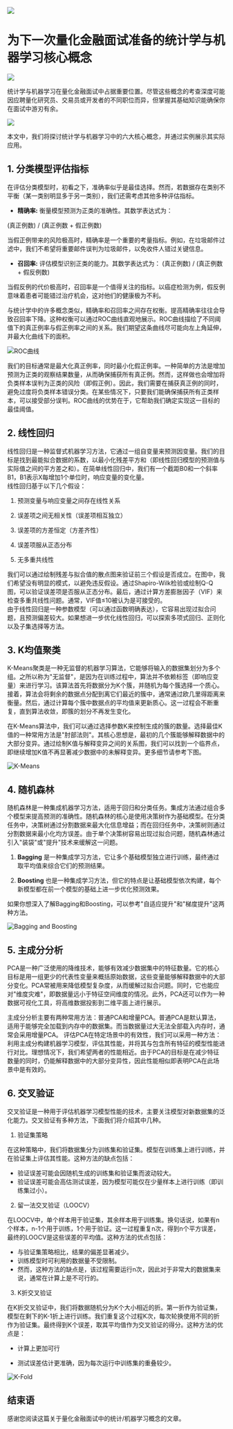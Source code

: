 ![](https://fastly.jsdelivr.net/gh/bucketio/img11@main/2024/10/21/1729466068183-23134fce-3131-4262-b18c-f378d71af4f6.gif)

# 为下一次量化金融面试准备的统计学与机器学习核心概念
![](https://fastly.jsdelivr.net/gh/bucketio/img9@main/2024/10/20/1729465031968-b3c8959e-1d37-4b8a-91b1-b0b0dfe25143.png)

统计学与机器学习在量化金融面试中占据重要位置。尽管这些概念的考查深度可能因应聘量化研究员、交易员或开发者的不同职位而异，但掌握其基础知识能确保你在面试中游刃有余。

![](https://fastly.jsdelivr.net/gh/bucketio/img12@main/2025/02/06/1738823480945-798e46f7-6058-4766-bb41-43138e3f7c39.JPG)

本文中，我们将探讨统计学与机器学习中的六大核心概念，并通过实例展示其实际应用。

## 1. 分类模型评估指标

在评估分类模型时，初看之下，准确率似乎是最佳选择。然而，若数据存在类别不平衡（某一类别明显多于另一类别），我们还需考虑其他多种评估指标。

- **精确率:** 衡量模型预测为正类的准确性。其数学表达式为：

(真正例数) / (真正例数 + 假正例数)

当假正例带来的风险极高时，精确率是一个重要的考量指标。例如，在垃圾邮件过滤中，我们不希望将重要邮件误判为垃圾邮件，以免收件人错过关键信息。

- **召回率:** 评估模型识别正类的能力。其数学表达式为：
(真正例数) / (真正例数 + 假反例数)

当假反例的代价极高时，召回率是一个值得关注的指标。以癌症检测为例，假反例意味着患者可能错过治疗机会，这对他们的健康极为不利。

与统计学中的许多概念类似，精确率和召回率之间存在权衡。提高精确率往往会导致召回率下降。这种权衡可以通过ROC曲线直观地展示。ROC曲线描绘了不同阈值下的真正例率与假正例率之间的关系。我们期望这条曲线尽可能向左上角延伸，并最大化曲线下的面积。

![ROC曲线](https://openquant.co/blog-content/roc.png)

我们的目标通常是最大化真正例率，同时最小化假正例率。一种简单的方法是增加预测为正类的观察结果数量，从而确保捕获所有真正例。然而，这样做也会增加将负类样本误判为正类的风险（即假正例）。因此，我们需要在捕获真正例的同时，避免过度将负类样本错误分类。在某些情况下，只要我们能确保捕获所有正类样本，可以接受部分误判。ROC曲线的优势在于，它帮助我们确定实现这一目标的最佳阈值。

## 2. 线性回归
线性回归是一种监督式机器学习方法，它通过一组自变量来预测因变量。我们的目标是找到最能拟合数据的系数，以最小化残差平方和（即线性回归模型的预测值与实际值之间的平方差之和）。在简单线性回归中，我们有一个截距B0和一个斜率B1，B1表示X每增加1个单位时，响应变量的变化量。  
线性回归基于以下几个假设：

1. 预测变量与响应变量之间存在线性关系

2. 误差项之间无相关性（误差项相互独立）

3. 误差项的方差恒定（方差齐性）

4. 误差项服从正态分布

5. 无多重共线性

我们可以通过绘制残差与拟合值的散点图来验证前三个假设是否成立。在图中，我们希望没有明显的模式，以避免违反假设。通过Shapiro-Wilk检验或绘制Q-Q图，可以验证误差项是否服从正态分布。最后，通过计算方差膨胀因子（VIF）来检查多重共线性问题。通常，VIF值≤10被认为是可接受的。  
由于线性回归是一种参数模型（可以通过函数明确表达），它容易出现过拟合问题，且预测偏差较大。如果想进一步优化线性回归，可以探索多项式回归、正则化以及子集选择等方法。

## 3. K均值聚类
K-Means聚类是一种无监督的机器学习算法，它能够将输入的数据集划分为多个组。之所以称为"无监督"，是因为在训练过程中，算法并不依赖标签（即响应变量）来进行学习。该算法首先将数据分为K个簇，并随机为每个簇选择一个质心。接着，算法会将剩余的数据点分配到离它们最近的簇中，通常通过欧几里得距离来衡量。然后，通过计算每个簇中数据点的平均值来更新质心。这一过程会不断重复，直到算法收敛，即簇的划分不再发生变化。

在K-Means算法中，我们可以通过选择参数K来控制生成的簇的数量。选择最佳K值的一种常用方法是"肘部法则"。其核心思想是，最初的几个簇能够解释数据中的大部分变异。通过绘制K值与解释变异之间的关系图，我们可以找到一个临界点，即继续增加K值不再显著减少数据中的未解释变异。更多细节请参考下图。

![K-Means](https://openquant.co/blog-content/elbow-method.png)

## 4. 随机森林

随机森林是一种集成机器学习方法，适用于回归和分类任务。集成方法通过组合多个模型来提高预测的准确性。随机森林的核心是使用决策树作为基础模型。在分类任务中，决策树通过分割数据来最大化信息增益；而在回归任务中，决策树则通过分割数据来最小化均方误差。由于单个决策树容易出现过拟合问题，随机森林通过引入"装袋"或"提升"技术来缓解这一问题。
1. **Bagging** 是一种集成学习方法，它让多个基础模型独立进行训练，最终通过取平均值来综合它们的预测结果。

2. **Boosting** 也是一种集成学习方法，但它的特点是让基础模型依次构建，每个新模型都在前一个模型的基础上进一步优化预测效果。

如果你想深入了解Bagging和Boosting，可以参考"自适应提升"和"梯度提升"这两种方法。

![Bagging and Boosting](https://openquant.co/blog-content/bag-boost.png)

## 5. 主成分分析

PCA是一种广泛使用的降维技术，能够有效减少数据集中的特征数量。它的核心目标是用一组更少的代表性变量来概括原始数据，这些变量能够解释数据中的大部分变化。PCA常被用来降低模型复杂度，从而缓解过拟合问题。同时，它也能应对"维度灾难"，即数据量远小于特征空间维度的情况。此外，PCA还可以作为一种数据可视化工具，将高维数据投影到二维平面上进行展示。

主成分分析主要有两种常用方法：普通PCA和增量PCA。普通PCA是默认算法，适用于能够完全加载到内存中的数据集。而当数据量过大无法全部载入内存时，通常会采用增量PCA。
评估PCA在特定场景中的有效性，我们可以采用一种方法：利用主成分构建机器学习模型，评估其性能，并将其与包含所有特征的模型性能进行对比。理想情况下，我们希望两者的性能相近。由于PCA的目标是在减少特征数量的同时，仍能解释数据中的大部分变异性，因此性能相似即表明PCA在此场景中是有效的。

## 6. 交叉验证

交叉验证是一种用于评估机器学习模型性能的技术，主要关注模型对新数据集的泛化能力。交叉验证有多种方法，下面我们将介绍其中几种。

1. 验证集策略

在这种策略中，我们将数据集分为训练集和验证集。模型在训练集上进行训练，并在验证集上评估其性能。这种方法的缺点包括：
   - 验证误差可能会因随机生成的训练集和验证集而波动较大。
   - 验证误差可能会高估测试误差，因为模型可能仅在少量样本上进行训练（即训练集过小）。
2. 留一法交叉验证（LOOCV）

在LOOCV中，单个样本用于验证集，其余样本用于训练集。换句话说，如果有n个样本，n-1个用于训练，1个用于验证。这一过程重复n次，得到n个平方误差，最终的LOOCV是这些误差的平均值。这种方法的优点包括：
   - 与验证集策略相比，结果的偏差显著减少。
   - 训练模型时可利用的数据量不受限制。
- 然而，这种方法的缺点是，该过程需要运行n次，因此对于非常大的数据集来说，通常在计算上是不可行的。
3. K折交叉验证

在K折交叉验证中，我们将数据随机分为K个大小相近的折。第一折作为验证集，模型在剩下的K-1折上进行训练。我们重复这个过程K次，每次轮换使用不同的折作为验证集。最终得到K个误差，取其平均值作为交叉验证的得分。这种方法的优点是：
   - 计算上更加可行

   - 测试误差估计更准确，因为每次运行中训练集的重叠较少。

![K-Fold](https://openquant.co/blog-content/k-fold.png)

## 结束语

感谢您阅读这篇关于量化金融面试中的统计/机器学习概念的文章。 